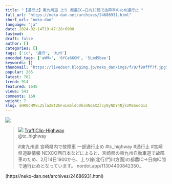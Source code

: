 ```yaml
---
title: "【通行止】東九州道 上り 都農IC→日向IC間で故障車のため通行止 "
full_url: "https://neko-dan.net/archives/24686931.html"
short_url: "neko-dan"
language: "ja"
date: 2024-02-14T19:47:28+0900
lastmod: 
draft: false
author: []
categories: []
tags: ['ic', '通行', '九州']
encoded_tags: ['aWM=', '6YCa6KGM', '5Lmd5bee']
keywords: []
thumbnail: "https://livedoor.blogimg.jp/neko_dan/imgs/f/9/f90fff7f.jpg"
popular: 265
latest: 702
trend: 914
featured: 1645
views: 541
comments: 169
weight: 7
slug: aHR0cHMvL25la28tZGFuLm5ldC9hcmNoaXZlcy8yNDY4NjkzMS5odG1s
---
```


![](https://livedoor.blogimg.jp/neko_dan/imgs/f/9/f90fff7f.jpg)

<blockquote id='twibodyUfYMetnYEf'> <p> <img src='https//livedoor.blogimg.jp/neko_dan/imgs/f/b/fb7e593f.jpg'> <a href='https//twitter.com/tc_highway/status/1757708165309940151' target='_blank'>TraffiClip-Highway </a><br> @tc_highway </p> <p id='twitextUfYMetnYEf'> #東九州道 宮崎県内で故障車 一部通行止め #tc_highway #通行止 #宮崎県道路情報 NEXCO西日本などによると、宮崎県の東九州自動車道で故障車のため、2月14日1900から、上り線(北行/門川方面)の都農IC→日向IC間で通行止めとなっています。 nordot.app/11304400842350… </p> <p> <a href='https//twitter.com/tc_highway/status/1757708165309940151' target='_blank'></a> </p> </blockquote> 

(https//neko-dan.net/archives/24686931.html)
